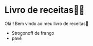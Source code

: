# Livro de receitas:man_cook: #

Olá ! Bem vindo ao meu livro de receitas:wave:

* Strogonoff de frango 
* pavê









